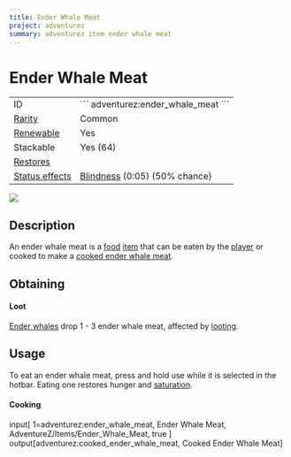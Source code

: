```yaml
---
title: Ender Whale Meat
project: adventurez
summary: adventurez item ender whale meat
---
```

# Ender Whale Meat
<div class="main_table">
<div class="left_main_table">
<table class="left_table">
    <tbody>
        <tr>
            <td class="first-column">ID</td>
            <td class="second-column">
            ```
            adventurez:ender_whale_meat
            ```
            </td>
        </tr>
        <tr id="linear-top">
            <td class="first-column"><a href="https://minecraft.wiki/w/Rarity" target="_blank">Rarity</a></td>
            <td class="second-column">Common</td>
        </tr>
        <tr id="linear-top">
            <td class="first-column"><a href="https://minecraft.wiki/w/Renewable_resource" target="_blank">Renewable</a></td>
            <td class="second-column">Yes</td>
        </tr>
        <tr id="linear-top">
            <td class="first-column">Stackable</td>
            <td class="second-column">Yes (64)</td>
        </tr>
        <tr id="linear-top">
            <td class="first-column"><a href="https://minecraft.wiki/w/Food" target="_blank">Restores</a></td>
            <td class="second-column icon-element" icon-count="3" icon-id="hunger"></td>
        </tr>
        <tr id="linear-top">
            <td class="first-column"><a href="https://minecraft.wiki/w/Effect" target="_blank">Status effects</a></td>
            <td class="second-column"><a href="https://minecraft.wiki/w/Blindness" target="_blank">Blindness</a> (0:05) (50% chance)</td>
        </tr>
    </tbody>
</table>
</div>
    <img src="/wiki/assets/adventurez/items/ender_whale_meat.png" loading="lazy" class="right_img_table"/>
</div>

## Description
An ender whale meat is a [food](https://minecraft.wiki/w/Food) [item](https://minecraft.wiki/w/Item) that can be eaten by the [player](https://minecraft.wiki/w/Player) or cooked to make a [cooked ender whale meat](/wiki/mods/AdventureZ/Items/Cooked_Ender_Whale_Meat).

## Obtaining
#### Loot
[Ender whales](/wiki/mods/AdventureZ/Entities/Ender_Whale) drop 1 - 3 ender whale meat, affected by [looting](https://minecraft.wiki/w/Looting).

## Usage
To eat an ender whale meat, press and hold use while it is selected in the hotbar. Eating one restores <span class="icon-element" icon-count="3" icon-id="hunger"></span> hunger and <span class="icon-element" icon-count="1.8" icon-id="saturation"></span> [saturation](https://minecraft.wiki/w/Hunger#Mechanics).

#### Cooking
<div id="crafting-table">
<div class="crafting-element" crafting-type="furnace_smelting">
input[ 1=adventurez:ender_whale_meat, Ender Whale Meat, AdventureZ/Items/Ender_Whale_Meat, true ]
output[adventurez:cooked_ender_whale_meat, Cooked Ender Whale Meat]
</div>
</div>